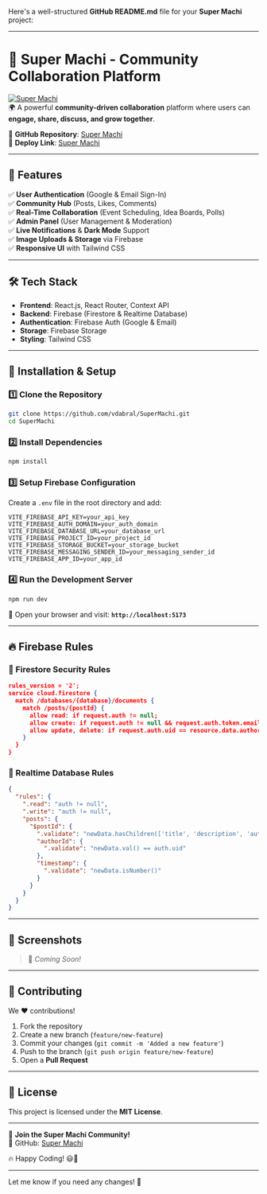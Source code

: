 Here's a well-structured **GitHub README.md** file for your **Super Machi** project:  

---

# 🚀 Super Machi - Community Collaboration Platform  

[![Super Machi](https://img.shields.io/badge/SuperMachi-Community%20Platform-blue)](https://github.com/vdabral/SuperMachi)  
🌍 A powerful **community-driven collaboration** platform where users can **engage, share, discuss, and grow together**.  

🔗 **GitHub Repository**: [Super Machi](https://github.com/vdabral/SuperMachi)  
🔗 **Deploy Link**: [Super Machi]((https://supermachi.netlify.app/))  


---

## 📌 Features  
✅ **User Authentication** (Google & Email Sign-In)  
✅ **Community Hub** (Posts, Likes, Comments)  
✅ **Real-Time Collaboration** (Event Scheduling, Idea Boards, Polls)  
✅ **Admin Panel** (User Management & Moderation)  
✅ **Live Notifications** & **Dark Mode** Support  
✅ **Image Uploads & Storage** via Firebase  
✅ **Responsive UI** with Tailwind CSS  

---

## 🛠️ Tech Stack  
- **Frontend**: React.js, React Router, Context API  
- **Backend**: Firebase (Firestore & Realtime Database)  
- **Authentication**: Firebase Auth (Google & Email)  
- **Storage**: Firebase Storage  
- **Styling**: Tailwind CSS  

---

## 🚀 Installation & Setup  

### 1️⃣ Clone the Repository  
```bash
git clone https://github.com/vdabral/SuperMachi.git
cd SuperMachi
```

### 2️⃣ Install Dependencies  
```bash
npm install
```

### 3️⃣ Setup Firebase Configuration  
Create a `.env` file in the root directory and add:  
```env
VITE_FIREBASE_API_KEY=your_api_key
VITE_FIREBASE_AUTH_DOMAIN=your_auth_domain
VITE_FIREBASE_DATABASE_URL=your_database_url
VITE_FIREBASE_PROJECT_ID=your_project_id
VITE_FIREBASE_STORAGE_BUCKET=your_storage_bucket
VITE_FIREBASE_MESSAGING_SENDER_ID=your_messaging_sender_id
VITE_FIREBASE_APP_ID=your_app_id
```

### 4️⃣ Run the Development Server  
```bash
npm run dev
```

🚀 Open your browser and visit: **`http://localhost:5173`**

---

## 🔥 Firebase Rules  

### 🔹 Firestore Security Rules  
```json
rules_version = '2';
service cloud.firestore {
  match /databases/{database}/documents {
    match /posts/{postId} {
      allow read: if request.auth != null;
      allow create: if request.auth != null && request.auth.token.email_verified == true;
      allow update, delete: if request.auth.uid == resource.data.authorId;
    }
  }
}
```

### 🔹 Realtime Database Rules  
```json
{
  "rules": {
    ".read": "auth != null",
    ".write": "auth != null",
    "posts": {
      "$postId": {
        ".validate": "newData.hasChildren(['title', 'description', 'authorId', 'timestamp'])",
        "authorId": {
          ".validate": "newData.val() == auth.uid"
        },
        "timestamp": {
          ".validate": "newData.isNumber()"
        }
      }
    }
  }
}
```

---

## 📸 Screenshots  
> 🚀 *Coming Soon!*

---

## 🤝 Contributing  
We ❤️ contributions!  

1. Fork the repository  
2. Create a new branch (`feature/new-feature`)  
3. Commit your changes (`git commit -m 'Added a new feature'`)  
4. Push to the branch (`git push origin feature/new-feature`)  
5. Open a **Pull Request**  

---

## 📜 License  
This project is licensed under the **MIT License**.  

---

🚀 **Join the Super Machi Community!**  
📌 GitHub: [Super Machi](https://github.com/vdabral/SuperMachi)  

🔥 Happy Coding! 😃🎉  

---

Let me know if you need any changes! 🚀
